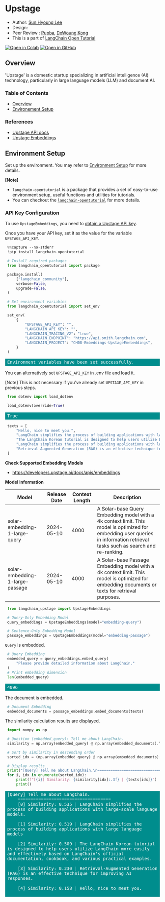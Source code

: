 <style>
.custom {
    background-color: #008d8d;
    color: white;
    padding: 0.25em 0.5em 0.25em 0.5em;
    white-space: pre-wrap;       /* css-3 */
    white-space: -moz-pre-wrap;  /* Mozilla, since 1999 */
    white-space: -pre-wrap;      /* Opera 4-6 */
    white-space: -o-pre-wrap;    /* Opera 7 */
    word-wrap: break-word;
}

pre {
    background-color: #027c7c;
    padding-left: 0.5em;
}

</style>

# Upstage

- Author: [Sun Hyoung Lee](https://github.com/LEE1026icarus)
- Design: 
- Peer Review : [Pupba](https://github.com/pupba), [DoWoung Kong](https://github.com/krkrong)
- This is a part of [LangChain Open Tutorial](https://github.com/LangChain-OpenTutorial/LangChain-OpenTutorial)

[![Open in Colab](https://colab.research.google.com/assets/colab-badge.svg)](https://colab.research.google.com/github/LangChain-OpenTutorial/LangChain-OpenTutorial/blob/main/08-Embeeding/04-UpstageEmbeddings.ipynb) [![Open in GitHub](https://img.shields.io/badge/Open%20in%20GitHub-181717?style=flat-square&logo=github&logoColor=white)](https://github.com/LangChain-OpenTutorial/LangChain-OpenTutorial/blob/main/08-Embeeding/04-UpstageEmbeddings.ipynb)

## Overview

'Upstage' is a domestic startup specializing in artificial intelligence (AI) technology, particularly in large language models (LLM) and document AI.

### Table of Contents

- [Overview](#overview)
- [Environement Setup](#environment-setup)


### References

- [Upstage API docs](https://console.upstage.ai/docs/getting-started/overview)
- [Upstage Embeddings](https://console.upstage.ai/docs/capabilities/embeddings)


## Environment Setup

Set up the environment. You may refer to [Environment Setup](https://wikidocs.net/257836) for more details.

**[Note]**
- `langchain-opentutorial` is a package that provides a set of easy-to-use environment setup, useful functions and utilities for tutorials. 
- You can checkout the [`langchain-opentutorial`](https://github.com/LangChain-OpenTutorial/langchain-opentutorial-pypi) for more details.

### API Key Configuration
To use `UpstageEmbeddings`, you need to [obtain a Upstage API key](https://console.upstage.ai/api-keys).

Once you have your API key, set it as the value for the variable `UPSTAGE_API_KEY`.

```python
%%capture --no-stderr
!pip install langchain-opentutorial
```

```python
# Install required packages
from langchain_opentutorial import package

package.install(
    ["langchain_community"],
    verbose=False,
    upgrade=False,
)
```

```python
# Set environment variables
from langchain_opentutorial import set_env

set_env(
    {
        "UPSTAGE_API_KEY": "",
        "LANGCHAIN_API_KEY": "",
        "LANGCHAIN_TRACING_V2": "true",
        "LANGCHAIN_ENDPOINT": "https://api.smith.langchain.com",
        "LANGCHAIN_PROJECT": "CH08-Embeddings-UpstageEmebeddings",
    }
)
```

<pre class="custom">Environment variables have been set successfully.
</pre>

You can alternatively set `UPSTAGE_API_KEY` in .env file and load it.

[Note] This is not necessary if you've already set `UPSTAGE_API_KEY` in previous steps.

```python
from dotenv import load_dotenv

load_dotenv(override=True)
```




<pre class="custom">True</pre>



```python
texts = [
    "Hello, nice to meet you.",
    "LangChain simplifies the process of building applications with large language models",
    "The LangChain Korean tutorial is designed to help users utilize LangChain more easily and effectively based on LangChain's official documentation, cookbook, and various practical examples.",
    "LangChain simplifies the process of building applications with large-scale language models.",
    "Retrieval-Augmented Generation (RAG) is an effective technique for improving AI responses.",
]
```

**Check Supported Embedding Models**

- https://developers.upstage.ai/docs/apis/embeddings

**Model Information**

| Model                              | Release Date | Context Length | Description                                                                                         |
|------------------------------------|--------------|----------------|-----------------------------------------------------------------------------------------------------|
| solar-embedding-1-large-query      | 2024-05-10   | 4000           | A Solar-base Query Embedding model with a 4k context limit. This model is optimized for embedding user queries in information retrieval tasks such as search and re-ranking. |
| solar-embedding-1-large-passage    | 2024-05-10   | 4000           | A Solar-base Passage Embedding model with a 4k context limit. This model is optimized for embedding documents or texts for retrieval purposes. |

```python
from langchain_upstage import UpstageEmbeddings

# Query-Only Embedding Model
query_embeddings = UpstageEmbeddings(model="embedding-query")

# Sentence-Only Embedding Model
passage_embeddings = UpstageEmbeddings(model="embedding-passage")
```

`Query` is embedded.


```python
# Query Embedding
embedded_query = query_embeddings.embed_query(
    "Please provide detailed information about LangChain."
)
# Print embedding dimension
len(embedded_query)
```




<pre class="custom">4096</pre>



The document is embedded.

```python
# Document Embedding
embedded_documents = passage_embeddings.embed_documents(texts)
```

The similarity calculation results are displayed.

```python
import numpy as np

# Question (embedded_query): Tell me about LangChain.
similarity = np.array(embedded_query) @ np.array(embedded_documents).T

# Sort by similarity in descending order
sorted_idx = (np.array(embedded_query) @ np.array(embedded_documents).T).argsort()[::-1]

# Display results
print("[Query] Tell me about LangChain.\n====================================")
for i, idx in enumerate(sorted_idx):
    print(f"[{i}] Similarity: {similarity[idx]:.3f} | {texts[idx]}")
    print()
```

<pre class="custom">[Query] Tell me about LangChain.
    ====================================
    [0] Similarity: 0.535 | LangChain simplifies the process of building applications with large-scale language models.
    
    [1] Similarity: 0.519 | LangChain simplifies the process of building applications with large language models
    
    [2] Similarity: 0.509 | The LangChain Korean tutorial is designed to help users utilize LangChain more easily and effectively based on LangChain's official documentation, cookbook, and various practical examples.
    
    [3] Similarity: 0.230 | Retrieval-Augmented Generation (RAG) is an effective technique for improving AI responses.
    
    [4] Similarity: 0.158 | Hello, nice to meet you.
    
</pre>

